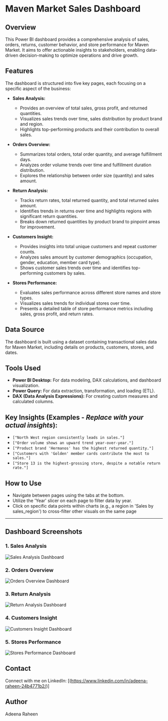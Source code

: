 # Maven Market Sales Dashboard

## Overview
This Power BI dashboard provides a comprehensive analysis of sales, orders, returns, customer behavior, and store performance for Maven Market. It aims to offer actionable insights to stakeholders, enabling data-driven decision-making to optimize operations and drive growth.

## Features
The dashboard is structured into five key pages, each focusing on a specific aspect of the business:

* **Sales Analysis:**
    * Provides an overview of total sales, gross profit, and returned quantities.
    * Visualizes sales trends over time, sales distribution by product brand and region.
    * Highlights top-performing products and their contribution to overall sales.

* **Orders Overview:**
    * Summarizes total orders, total order quantity, and average fulfillment days.
    * Analyzes order volume trends over time and fulfillment duration distribution.
    * Explores the relationship between order size (quantity) and sales amount.

* **Return Analysis:**
    * Tracks return rates, total returned quantity, and total returned sales amount.
    * Identifies trends in returns over time and highlights regions with significant return quantities.
    * Breaks down returned quantities by product brand to pinpoint areas for improvement.

* **Customers Insight:**
    * Provides insights into total unique customers and repeat customer counts.
    * Analyzes sales amount by customer demographics (occupation, gender, education, member card type).
    * Shows customer sales trends over time and identifies top-performing customers by sales.

* **Stores Performance:**
    * Evaluates sales performance across different store names and store types.
    * Visualizes sales trends for individual stores over time.
    * Presents a detailed table of store performance metrics including sales, gross profit, and return rates.

## Data Source
The dashboard is built using a dataset containing transactional sales data for Maven Market, including details on products, customers, stores, and dates.

## Tools Used
* **Power BI Desktop:** For data modeling, DAX calculations, and dashboard visualization.
* **Power Query:** For data extraction, transformation, and loading (ETL).
* **DAX (Data Analysis Expressions):** For creating custom measures and calculated columns.

## Key Insights (Examples - *Replace with your actual insights*):
* `["North West region consistently leads in sales."]`
* `["Order volume shows an upward trend year-over-year."]`
* `["Product brand 'Hermanos' has the highest returned quantity."]`
* `["Customers with 'Golden' member cards contribute the most to sales."]`
* `["Store 13 is the highest-grossing store, despite a notable return rate."]`

## How to Use
* Navigate between pages using the tabs at the bottom.
* Utilize the 'Year' slicer on each page to filter data by year.
* Click on specific data points within charts (e.g., a region in 'Sales by sales_region') to cross-filter other visuals on the same page

---

## Dashboard Screenshots

### 1. Sales Analysis
![Sales Analysis Dashboard](<img width="905" height="506" alt="maven market sales analysis" src="https://github.com/user-attachments/assets/37666b11-faa7-43b7-a381-d7697d330155" />)

### 2. Orders Overview
![Orders Overview Dashboard](<img width="908" height="507" alt="maven market Order Overview" src="https://github.com/user-attachments/assets/2ec4ec4f-159a-40d8-9f1d-05adbccd392e" />)

### 3. Return Analysis
![Return Analysis Dashboard](<img width="909" height="507" alt="maven market Return Analysis png" src="https://github.com/user-attachments/assets/5ae6d08a-0a7d-4a6f-a88b-e686e82dac85" />)

### 4. Customers Insight
![Customers Insight Dashboard](<img width="909" height="511" alt="maven market customers Insight" src="https://github.com/user-attachments/assets/71ddca93-317d-4fa8-8131-9bd13959f67d" />)

### 5. Stores Performance
![Stores Performance Dashboard](<img width="909" height="511" alt="maven market Stores Performances" src="https://github.com/user-attachments/assets/f5aea179-91af-499a-acd4-3228539b934c" />)


## Contact
Connect with me on LinkedIn: [(https://www.linkedin.com/in/adeena-raheen-24b4771b2/)]
## Author
Adeena Raheen

